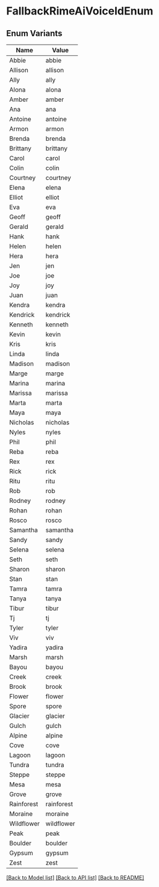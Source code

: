 # FallbackRimeAiVoiceIdEnum

## Enum Variants

| Name | Value |
|---- | -----|
| Abbie | abbie |
| Allison | allison |
| Ally | ally |
| Alona | alona |
| Amber | amber |
| Ana | ana |
| Antoine | antoine |
| Armon | armon |
| Brenda | brenda |
| Brittany | brittany |
| Carol | carol |
| Colin | colin |
| Courtney | courtney |
| Elena | elena |
| Elliot | elliot |
| Eva | eva |
| Geoff | geoff |
| Gerald | gerald |
| Hank | hank |
| Helen | helen |
| Hera | hera |
| Jen | jen |
| Joe | joe |
| Joy | joy |
| Juan | juan |
| Kendra | kendra |
| Kendrick | kendrick |
| Kenneth | kenneth |
| Kevin | kevin |
| Kris | kris |
| Linda | linda |
| Madison | madison |
| Marge | marge |
| Marina | marina |
| Marissa | marissa |
| Marta | marta |
| Maya | maya |
| Nicholas | nicholas |
| Nyles | nyles |
| Phil | phil |
| Reba | reba |
| Rex | rex |
| Rick | rick |
| Ritu | ritu |
| Rob | rob |
| Rodney | rodney |
| Rohan | rohan |
| Rosco | rosco |
| Samantha | samantha |
| Sandy | sandy |
| Selena | selena |
| Seth | seth |
| Sharon | sharon |
| Stan | stan |
| Tamra | tamra |
| Tanya | tanya |
| Tibur | tibur |
| Tj | tj |
| Tyler | tyler |
| Viv | viv |
| Yadira | yadira |
| Marsh | marsh |
| Bayou | bayou |
| Creek | creek |
| Brook | brook |
| Flower | flower |
| Spore | spore |
| Glacier | glacier |
| Gulch | gulch |
| Alpine | alpine |
| Cove | cove |
| Lagoon | lagoon |
| Tundra | tundra |
| Steppe | steppe |
| Mesa | mesa |
| Grove | grove |
| Rainforest | rainforest |
| Moraine | moraine |
| Wildflower | wildflower |
| Peak | peak |
| Boulder | boulder |
| Gypsum | gypsum |
| Zest | zest |


[[Back to Model list]](../README.md#documentation-for-models) [[Back to API list]](../README.md#documentation-for-api-endpoints) [[Back to README]](../README.md)


